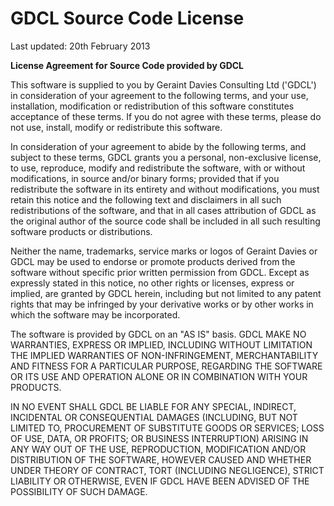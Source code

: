 # GDCL Source Code License

Last updated: 20th February 2013

**License Agreement for Source Code provided by GDCL**

This software is supplied to you by Geraint Davies Consulting Ltd ('GDCL') in consideration of your agreement to the following terms, and your use, installation, modification or redistribution of this software constitutes acceptance of these terms. If you do not agree with these terms, please do not use, install, modify or redistribute this software.

In consideration of your agreement to abide by the following terms, and subject to these terms, GDCL grants you a personal, non-exclusive license, to use, reproduce, modify and redistribute the software, with or without modifications, in source and/or binary forms; provided that if you redistribute the software in its entirety and without modifications, you must retain this notice and the following text and disclaimers in all such redistributions of the software, and that in all cases attribution of GDCL as the original author of the source code shall be included in all such resulting software products or distributions.

Neither the name, trademarks, service marks or logos of Geraint Davies or GDCL may be used to endorse or promote products derived from the software without specific prior written permission from GDCL. Except as expressly stated in this notice, no other rights or licenses, express or implied, are granted by GDCL herein, including but not limited to any patent rights that may be infringed by your derivative works or by other works in which the software may be incorporated.

The software is provided by GDCL on an "AS IS" basis. GDCL MAKE NO WARRANTIES, EXPRESS OR IMPLIED, INCLUDING WITHOUT LIMITATION THE IMPLIED WARRANTIES OF NON-INFRINGEMENT, MERCHANTABILITY AND FITNESS FOR A PARTICULAR PURPOSE, REGARDING THE SOFTWARE OR ITS USE AND OPERATION ALONE OR IN COMBINATION WITH YOUR PRODUCTS.

IN NO EVENT SHALL GDCL BE LIABLE FOR ANY SPECIAL, INDIRECT, INCIDENTAL OR CONSEQUENTIAL DAMAGES (INCLUDING, BUT NOT LIMITED TO, PROCUREMENT OF SUBSTITUTE GOODS OR SERVICES; LOSS OF USE, DATA, OR PROFITS; OR BUSINESS INTERRUPTION) ARISING IN ANY WAY OUT OF THE USE, REPRODUCTION, MODIFICATION AND/OR DISTRIBUTION OF THE SOFTWARE, HOWEVER CAUSED AND WHETHER UNDER THEORY OF CONTRACT, TORT (INCLUDING NEGLIGENCE), STRICT LIABILITY OR OTHERWISE, EVEN IF GDCL HAVE BEEN ADVISED OF THE POSSIBILITY OF SUCH DAMAGE.